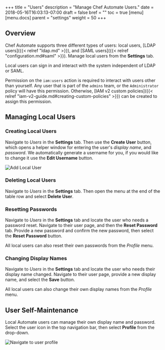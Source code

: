 +++
title = "Users"
description = "Manage Chef Automate Users."
date = 2018-05-16T16:03:13-07:00
draft = false
bref = ""
toc = true
[menu]
  [menu.docs]
    parent = "settings"
    weight = 50
+++

## Overview

Chef Automate supports three different types of users: local users, [LDAP users]({{< relref "ldap.md" >}}), and [SAML users]({{< relref "configuration.md#saml" >}}). Manage local users from the **Settings** tab.

Local users can sign in and interact with the system independent of LDAP or SAML.

Permission on the `iam:users` action is required to interact with users other than yourself. Any user that is part of the `admins` team, or the `Administrator` policy will have this permission. Otherwise, [IAM v2 custom policies]({{< relref "iam-v2-guide.md#creating-custom-policies" >}}) can be created to assign this permission.

## Managing Local Users

### Creating Local Users

Navigate to _Users_ in the **Settings** tab. Then use the **Create User** button, which opens a helper window for entering the user's _display name_, and _password_. We automatically generate a username for you, if you would like to change it use the **Edit Username** button.

![Add Local User](/images/docs/admin-tab-users-list.png)

### Deleting Local Users

Navigate to _Users_ in the **Settings** tab. Then open the menu at the end of the table row and select **Delete User**.

### Resetting Passwords

Navigate to _Users_ in the **Settings** tab and locate the user who needs a password reset. Navigate to their user page, and then the **Reset Password** tab. Provide a new password and confirm the new password, then select the **Reset Password** button.

All local users can also reset their own passwords from the _Profile_ menu.

### Changing Display Names

Navigate to _Users_ in the **Settings** tab and locate the user who needs their display name changed. Navigate to their user page, provide a new display name, and select the **Save** button.

All local users can also change their own display names from the _Profile_ menu.

## User Self-Maintenance

Local Automate users can manage their own display name and password.
Select the user icon in the top navigation bar,
then select **Profile** from the drop-down.

![Navigate to user profile](/images/docs/user-profile-navigation.png)

